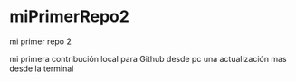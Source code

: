 # miPrimerRepo2

mi primer repo 2

mi primera contribución local para Github desde pc
una actualización mas desde la terminal
